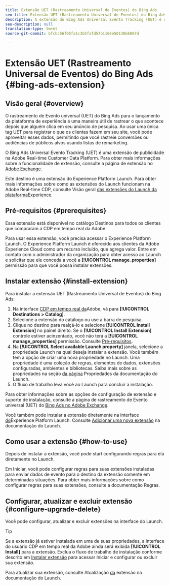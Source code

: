 ```yaml
---
title: Extensão UET (Rastreamento Universal de Eventos) do Bing Ads
seo-title: Extensão UET (Rastreamento Universal de Eventos) do Bing Ads
description: A extensão do Bing Ads Universal Evento Tracking (UET) é um destino publicitário na Adobe Real-time Customer Data Platform. Para obter mais informações sobre a funcionalidade de extensão, consulte a página de extensão no Adobe Exchange.
seo-description: null
translation-type: tm+mt
source-git-commit: bfcbc56f05fa1c3b5fafd57b1166e50130b6007d

---
```



# Extensão UET (Rastreamento Universal de Eventos) do Bing Ads {#bing-ads-extension}

## Visão geral {#overview}

O rastreamento de Evento universal (UET) do Bing Ads para o lançamento da plataforma de experiência é uma maneira útil de rastrear o que acontece depois que alguém clica em seu anúncio de pesquisa. Ao usar uma única tag UET para registrar o que os clientes fazem em seu site, você pode aproveitar esses dados, permitindo que você rastreie conversões ou audiências de públicos alvos usando listas de remarketing.

O Bing Ads Universal Evento Tracking (UET) é uma extensão de publicidade na Adobe Real-time Customer Data Platform. Para obter mais informações sobre a funcionalidade de extensão, consulte a página de extensão no [Adobe Exchange](https://exchange.adobe.com/experiencecloud.details.100154.html).

Este destino é uma extensão do Experience Platform Launch. Para obter mais informações sobre como as extensões do Launch funcionam na Adobe Real-time CDP, consulte Visão geral [das extensões do Launch da plataforma](/help/rtcdp/destinations/experience-platform-launch-extensions.md)Experience.


## Pré-requisitos {#prerequisites}

Essa extensão está disponível no catálogo Destinos para todos os clientes que compraram a CDP em tempo real da Adobe.

Para usar essa extensão, você precisa acessar o Experience Platform Launch. O Experience Platform Launch é oferecido aos clientes da Adobe Experience Cloud como um recurso incluído, que agrega valor. Entre em contato com o administrador da organização para obter acesso ao Launch e solicitar que ele conceda a você a **[!UICONTROL manage_properties]** permissão para que você possa instalar extensões.

## Instalar extensão {#install-extension}

Para instalar a extensão UET (Rastreamento Universal de Eventos) do Bing Ads:

1. Na interface [CDP em tempo real da](http://platform.adobe.com/)Adobe, vá para **[!UICONTROL Destinations > Catalog]**.
2. Selecione a extensão do catálogo ou use a barra de pesquisa.
3. Clique no destino para realçá-lo e selecione **[!UICONTROL Install Extension]** no painel direito. Se o **[!UICONTROL Install Extension]** controle estiver acinzentado, você não terá a **[!UICONTROL manage_properties]** permissão. Consulte [Pré-requisitos](#prerequisites).
4. Na **[!UICONTROL Select available Launch property]** janela, selecione a propriedade Launch na qual deseja instalar a extensão. Você também tem a opção de criar uma nova propriedade no Launch. Uma propriedade é uma coleção de regras, elementos de dados, extensões configuradas, ambientes e bibliotecas. Saiba mais sobre as propriedades na seção [da página](https://docs.adobe.com/content/help/en/launch/using/reference/admin/companies-and-properties.html#properties-page) Propriedades da documentação do Launch.
5. O fluxo de trabalho leva você ao Launch para concluir a instalação.

Para obter informações sobre as opções de configuração de extensão e suporte de instalação, consulte a página de rastreamento de Evento universal (UET) do [Bing Ads no Adobe Exchange](https://exchange.adobe.com/experiencecloud.details.100154.html).

Você também pode instalar a extensão diretamente na interface [do](https://launch.adobe.com/)Experience Platform Launch. Consulte [Adicionar uma nova extensão](https://docs.adobe.com/content/help/en/launch/using/reference/manage-resources/extensions/overview.html#add-a-new-extension) na documentação do Launch.


## Como usar a extensão {#how-to-use}

Depois de instalar a extensão, você pode start configurando regras para ela diretamente no Launch.

Em Iniciar, você pode configurar regras para suas extensões instaladas para enviar dados de evento para o destino da extensão somente em determinadas situações. Para obter mais informações sobre como configurar regras para suas extensões, consulte a documentação [](https://docs.adobe.com/help/pt-BR/launch/using/reference/manage-resources/rules.html)Regras.

## Configurar, atualizar e excluir extensão {#configure-upgrade-delete}

Você pode configurar, atualizar e excluir extensões na interface do Launch.

>[!TIP]
>
>Se a extensão já estiver instalada em uma de suas propriedades, a interface do usuário CDP em tempo real da Adobe ainda será exibida **[!UICONTROL Install]** para a extensão. Exclua o fluxo de trabalho de instalação conforme descrito em [Instalar extensão](#install-extension) para acessar Iniciar e configurar ou excluir sua extensão.

Para atualizar sua extensão, consulte Atualização [da](https://docs.adobe.com/content/help/en/launch/using/reference/manage-resources/extensions/extension-upgrade.html) extensão na documentação do Launch.
